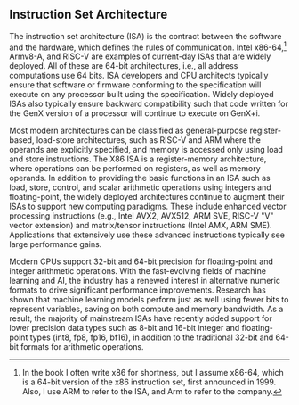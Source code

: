## Instruction Set Architecture

The instruction set architecture (ISA) is the contract between the software and the hardware, which defines the rules of communication. Intel x86-64,[^1] Armv8-A, and RISC-V are examples of current-day ISAs that are widely deployed. All of these are 64-bit architectures, i.e., all address computations use 64 bits. ISA developers and CPU architects typically ensure that software or firmware conforming to the specification will execute on any processor built using the specification. Widely deployed ISAs also typically ensure backward compatibility such that code written for the GenX version of a processor will continue to execute on GenX+i.

Most modern architectures can be classified as general-purpose register-based, load-store architectures, such as RISC-V and ARM where the operands are explicitly specified, and memory is accessed only using load and store instructions. The X86 ISA is a register-memory architecture, where operations can be performed on registers, as well as memory operands. In addition to providing the basic functions in an ISA such as load, store, control, and scalar arithmetic operations using integers and floating-point, the widely deployed architectures continue to augment their ISAs to support new computing paradigms. These include enhanced vector processing instructions (e.g., Intel AVX2, AVX512, ARM SVE, RISC-V "V" vector extension) and matrix/tensor instructions (Intel AMX, ARM SME). Applications that extensively use these advanced instructions typically see large performance gains.

Modern CPUs support 32-bit and 64-bit precision for floating-point and integer arithmetic operations. With the fast-evolving fields of machine learning and AI, the industry has a renewed interest in alternative numeric formats to drive significant performance improvements. Research has shown that machine learning models perform just as well using fewer bits to represent variables, saving on both compute and memory bandwidth. As a result, the majority of mainstream ISAs have recently added support for lower precision data types such as 8-bit and 16-bit integer and floating-point types (int8, fp8, fp16, bf16), in addition to the traditional 32-bit and 64-bit formats for arithmetic operations.

[^1]: In the book I often write x86 for shortness, but I assume x86-64, which is a 64-bit version of the x86 instruction set, first announced in 1999. Also, I use ARM to refer to the ISA, and Arm to refer to the company.
